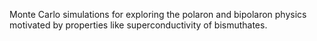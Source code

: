 Monte Carlo simulations for exploring the polaron and bipolaron physics motivated by properties like superconductivity of bismuthates.
